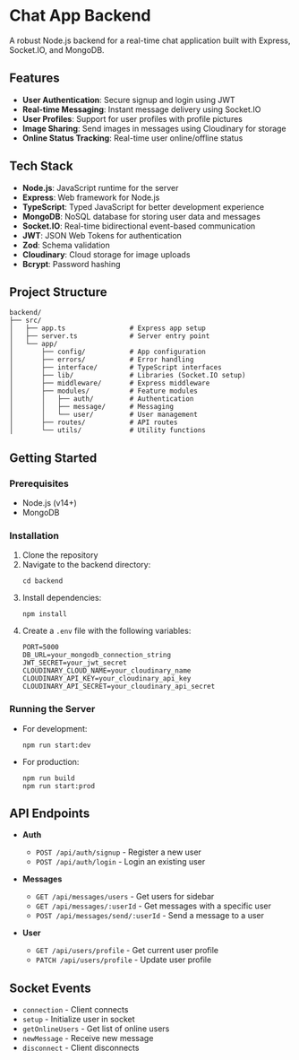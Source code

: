 # Chat App Backend

A robust Node.js backend for a real-time chat application built with Express, Socket.IO, and MongoDB.

## Features

- **User Authentication**: Secure signup and login using JWT
- **Real-time Messaging**: Instant message delivery using Socket.IO
- **User Profiles**: Support for user profiles with profile pictures
- **Image Sharing**: Send images in messages using Cloudinary for storage
- **Online Status Tracking**: Real-time user online/offline status

## Tech Stack

- **Node.js**: JavaScript runtime for the server
- **Express**: Web framework for Node.js
- **TypeScript**: Typed JavaScript for better development experience
- **MongoDB**: NoSQL database for storing user data and messages
- **Socket.IO**: Real-time bidirectional event-based communication
- **JWT**: JSON Web Tokens for authentication
- **Zod**: Schema validation
- **Cloudinary**: Cloud storage for image uploads
- **Bcrypt**: Password hashing

## Project Structure

```
backend/
├── src/
│   ├── app.ts                # Express app setup
│   ├── server.ts             # Server entry point
│   └── app/
│       ├── config/           # App configuration
│       ├── errors/           # Error handling
│       ├── interface/        # TypeScript interfaces
│       ├── lib/              # Libraries (Socket.IO setup)
│       ├── middleware/       # Express middleware
│       ├── modules/          # Feature modules
│       │   ├── auth/         # Authentication
│       │   ├── message/      # Messaging
│       │   └── user/         # User management
│       ├── routes/           # API routes
│       └── utils/            # Utility functions
```

## Getting Started

### Prerequisites

- Node.js (v14+)
- MongoDB

### Installation

1. Clone the repository
2. Navigate to the backend directory:
   ```
   cd backend
   ```
3. Install dependencies:
   ```
   npm install
   ```
4. Create a `.env` file with the following variables:
   ```
   PORT=5000
   DB_URL=your_mongodb_connection_string
   JWT_SECRET=your_jwt_secret
   CLOUDINARY_CLOUD_NAME=your_cloudinary_name
   CLOUDINARY_API_KEY=your_cloudinary_api_key
   CLOUDINARY_API_SECRET=your_cloudinary_api_secret
   ```

### Running the Server

- For development:
  ```
  npm run start:dev
  ```
- For production:
  ```
  npm run build
  npm run start:prod
  ```

## API Endpoints

- **Auth**

  - `POST /api/auth/signup` - Register a new user
  - `POST /api/auth/login` - Login an existing user

- **Messages**

  - `GET /api/messages/users` - Get users for sidebar
  - `GET /api/messages/:userId` - Get messages with a specific user
  - `POST /api/messages/send/:userId` - Send a message to a user

- **User**
  - `GET /api/users/profile` - Get current user profile
  - `PATCH /api/users/profile` - Update user profile

## Socket Events

- `connection` - Client connects
- `setup` - Initialize user in socket
- `getOnlineUsers` - Get list of online users
- `newMessage` - Receive new message
- `disconnect` - Client disconnects
